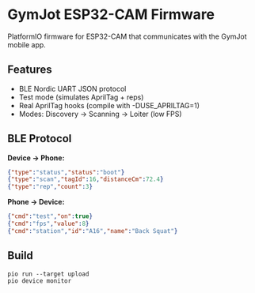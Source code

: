 # GymJot ESP32-CAM Firmware

PlatformIO firmware for ESP32-CAM that communicates with the GymJot mobile app.

## Features
- BLE Nordic UART JSON protocol
- Test mode (simulates AprilTag + reps)
- Real AprilTag hooks (compile with -DUSE_APRILTAG=1)
- Modes: Discovery → Scanning → Loiter (low FPS)

## BLE Protocol
**Device → Phone:**
```json
{"type":"status","status":"boot"}
{"type":"scan","tagId":16,"distanceCm":72.4}
{"type":"rep","count":3}
```

**Phone → Device:**
```json
{"cmd":"test","on":true}
{"cmd":"fps","value":8}
{"cmd":"station","id":"A16","name":"Back Squat"}
```

## Build
```
pio run --target upload
pio device monitor
```
